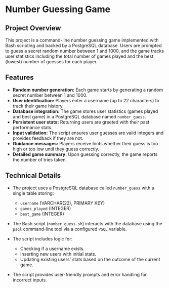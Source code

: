 # Number Guessing Game

## Project Overview

This project is a command-line number guessing game implemented with Bash scripting and backed by a PostgreSQL database. Users are prompted to guess a secret random number between 1 and 1000, and the game tracks user statistics including the total number of games played and the best (lowest) number of guesses for each player.

## Features

- **Random number generation:** Each game starts by generating a random secret number between 1 and 1000.
- **User identification:** Players enter a username (up to 22 characters) to track their game history.
- **Database integration:** The game stores user statistics (games played and best game) in a PostgreSQL database named `number_guess`.
- **Persistent user stats:** Returning users are greeted with their past performance stats.
- **Input validation:** The script ensures user guesses are valid integers and provides feedback if they are not.
- **Guidance messages:** Players receive hints whether their guess is too high or too low until they guess correctly.
- **Detailed game summary:** Upon guessing correctly, the game reports the number of tries taken.

## Technical Details

- The project uses a PostgreSQL database called `number_guess` with a single table storing:
  - `username` (VARCHAR(22), PRIMARY KEY)
  - `games_played` (INTEGER)
  - `best_game` (INTEGER)

- The Bash script (`number_guess.sh`) interacts with the database using the `psql` command-line tool via a configured `PSQL` variable.

- The script includes logic for:
  - Checking if a username exists.
  - Inserting new users with initial stats.
  - Updating existing users' stats based on the outcome of the current game.

- The script provides user-friendly prompts and error handling for incorrect inputs.
